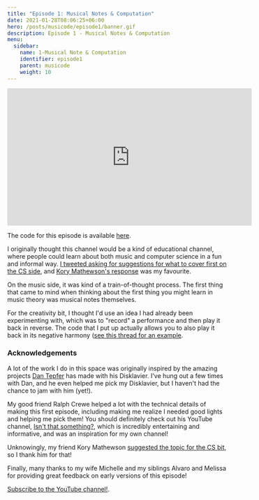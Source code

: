 ```yaml
---
title: "Episode 1: Musical Notes & Computation"
date: 2021-01-28T08:06:25+06:00
hero: /posts/musicode/episode1/banner.gif
description: Episode 1 - Musical Notes & Computation
menu:
  sidebar:
    name: 1-Musical Note & Computation
    identifier: episode1
    parent: musicode
    weight: 10
---
```



<iframe width="560" height="315" src="https://www.youtube.com/embed/BrxO-Lssnjg" frameborder="0" allow="accelerometer; autoplay; clipboard-write; encrypted-media; gyroscope; picture-in-picture" allowfullscreen></iframe>

The code for this episode is available [here](https://github.com/psc-g/musicode/tree/main/ep1).

I originally thought this channel would be a kind of educational channel, where people could learn about both music and computer science in a fun and informal way. [I tweeted asking for suggestions for what to cover first on the CS side](https://twitter.com/pcastr/status/1296122430977716224), and [Kory Mathewson's response](https://twitter.com/korymath/status/1296122717318590465) was my favourite.

On the music side, it was kind of a train-of-thought process. The first thing that came to mind when thinking about the first thing you might learn in music theory was musical notes themselves.

For the creativity bit, I thought I'd use an idea I had already been experimenting with, which was to "record" a performance and then play it back in reverse. The code that I put up actually allows you to also play it back in its negative harmony ([see this thread for an example](https://twitter.com/pcastr/status/1346654481451245569).


### Acknowledgements

A lot of the work I do in this space was originally inspired by the amazing projects [Dan Tepfer](https://dantepfer.com/) has made with his Disklavier. I've hung out a few times with Dan, and he even helped me pick my Disklavier, but I haven't had the chance to jam with him (yet!).

My good friend Ralph Crewe helped a lot with the technical details of making this first episode, including making me realize I needed good lights and helping me pick them! You should definitely check out his YouTube channel, [Isn't that something?](https://www.youtube.com/channel/UCroPLKi0ML5xFMYjiHDTyCQ), which is incredibly entertaining and informative, and was an inspiration for my own channel!

Unknowingly, my friend Kory Mathewson [suggested the topic for the CS bit](https://twitter.com/korymath/status/1296122717318590465), so I thank him for that!

Finally, many thanks to my wife Michelle and my siblings Alvaro and Melissa for providing great feedback on early versions of this episode!

[Subscribe to the YouTube channel!](https://www.youtube.com/channel/UCrZNf0XkxtXE0tsy1y2RT0w).
